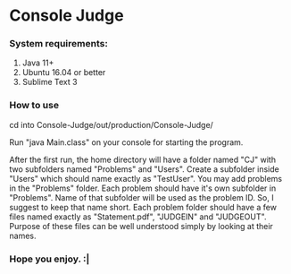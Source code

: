 # Console Judge


### System requirements:
1. Java 11+
2. Ubuntu 16.04 or better
3. Sublime Text 3

### How to use

cd into Console-Judge/out/production/Console-Judge/

Run "java Main.class" on your console for starting the program.

After the first run, the home directory will have a folder named "CJ" with two subfolders named "Problems" and "Users". Create a subfolder inside "Users" which should name exactly as "TestUser". You may add problems in the "Problems" folder. Each problem should have it's own subfolder in "Problems". Name of that subfolder will be used as the problem ID. So, I suggest to keep that name short. Each problem folder should have a few files named exactly as "Statement.pdf", "JUDGEIN" and "JUDGEOUT". Purpose of these files can be well understood simply by looking at their names.

### Hope you enjoy. :|
